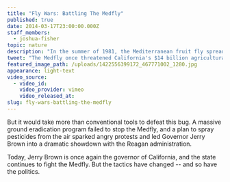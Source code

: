 ```yaml
---
title: "Fly Wars: Battling The Medfly"
published: true
date: 2014-03-17T23:00:00.000Z
staff_members:
  - joshua-fisher
topic: nature
description: "In the summer of 1981, the Mediterranean fruit fly spread through California’s Santa Clara Valley, infesting backyard fruit trees and threatening the state’s $14 billion agricultural industry."
tweet: "The Medfly once threatened California's $14 billion agricultural crop, but now tactics have changed"
featured_image_path: /uploads/1422556399172_467771002_1280.jpg
appearance: light-text
video_source:
  - video_id:
    video_provider: vimeo
    video_released_at:
slug: fly-wars-battling-the-medfly
---
```


But it would take more than conventional tools to defeat this bug. A massive ground eradication program failed to stop the Medfly, and a plan to spray pesticides from the air sparked angry protests and led Governor Jerry Brown into a dramatic showdown with the Reagan administration.

Today, Jerry Brown is once again the governor of California, and the state continues to fight the Medfly. But the tactics have changed -- and so have the politics.

